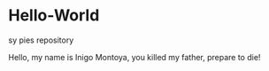 # Hello-World
sy pies repository

Hello, my name is Inigo Montoya, you killed my father, prepare to die!
